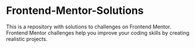 # Frontend-Mentor-Solutions
This is a repository with solutions to challenges on Frontend Mentor. Frontend Mentor challenges help you improve your coding skills by creating realistic projects.
